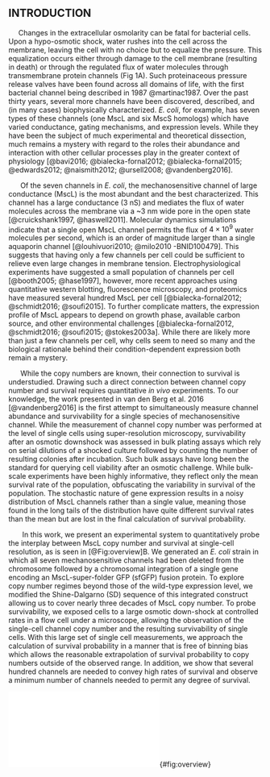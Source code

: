 
## INTRODUCTION
 &nbsp;&nbsp;&nbsp;&nbsp; Changes in the extracellular osmolarity can be fatal for bacterial
cells. Upon a hypo-osmotic shock, water rushes into the cell across
the membrane, leaving the cell with no choice but to equalize the pressure.
This equalization occurs either through damage to the cell membrane
(resulting in death) or through the regulated flux of water molecules through
transmembrane protein channels (Fig 1A). Such proteinaceous pressure release
valves have been found across all domains of life, with the first bacterial
channel being described in 1987 @martinac1987. Over the past thirty years,
several more channels have been discovered, described, and (in many cases)
biophysically characterized. *E. coli*, for example, has seven types of these
channels (one MscL and six MscS homologs) which have varied conductance,
gating mechanisms, and expression levels. While they have been the subject of
much experimental and theoretical dissection, much remains a mystery with
regard to the roles their abundance and interaction with other cellular
processes play in the greater context of physiology [@bavi2016;
@bialecka-fornal2012; @bialecka-fornal2015; @edwards2012; @naismith2012;
@ursell2008; @vandenberg2016].

&nbsp;&nbsp; &nbsp; &nbsp;Of the seven channels in *E. coli*, the
mechanosensitive channel of large conductance (MscL) is the most abundant
and the best characterized. This channel has a large conductance (3 nS) and
mediates the flux of water molecules across the membrane via a ~3 nm wide
pore in the open state [@cruickshank1997, @haswell2011]. Molecular dynamics
simulations indicate that a single open MscL channel permits the flux of $4
\times 10^9$ water molecules per second, which is an order of magnitude
larger than a single aquaporin channel [@louhivuori2010; @milo2010 -BNID100479]. This suggests that having only a few channels per cell could be
sufficient to relieve even large changes in membrane tension.
Electrophysiological experiments have suggested a small population of
channels per cell [@booth2005; @hase1997], however, more recent approaches
using quantitative western blotting, fluorescence microscopy, and proteomics
have measured several hundred MscL per cell [@bialecka-fornal2012;
@schmidt2016; @soufi2015]. To further complicate matters, the expression
profile of MscL appears to depend on growth phase, available carbon source,
and other environmental challenges [@bialecka-fornal2012, @schmidt2016;
@soufi2015; @stokes2003a]. While there are likely more than just a few
channels per cell, why cells seem to need so many and the biological
rationale behind their condition-dependent expression both remain a mystery.

&nbsp;&nbsp;&nbsp; &nbsp; While the copy numbers are known, their connection
to survival is understudied. Drawing such a direct connection between
channel copy number and survival requires quantitative *in vivo*
experiments. To our knowledge, the work presented in van den Berg et al.
2016 [@vandenberg2016] is the first attempt to simultaneously measure
channel abundance and survivability for a single species of mechanosensitive
channel. While the measurement of channel copy number was performed at the
level of single cells using super-resolution microscopy, survivability after
an osmotic downshock was assessed in bulk plating assays which rely on
serial dilutions of a shocked culture followed by counting the number of
resulting colonies after incubation. Such bulk assays have long been the
standard for querying cell viability after an osmotic challenge. While
bulk-scale experiments have been highly informative, they reflect only the
mean survival rate of the population, obfuscating the variability in
survival of the population. The stochastic nature of gene expression results
in a noisy distribution of MscL channels rather than a single value, meaning
those found in the long tails of the distribution have quite different
survival rates than the mean but are lost in the final calculation of
survival probability.

&nbsp; &nbsp; &nbsp; &nbsp;In this work, we present an experimental system to
quantitatively probe the interplay between MscL copy number and survival at
single-cell resolution, as is seen in [@Fig:overview]B. We generated an *E.
coli* strain in which all seven mechanosensitive channels had been deleted
from the chromosome followed by a chromosomal integration of a single gene
encoding an MscL-super-folder GFP (sfGFP) fusion protein. To explore copy
number regimes beyond those of the wild-type expression level, we modified
the Shine-Dalgarno (SD) sequence of this integrated construct allowing us to
cover nearly three decades of MscL copy number. To probe survivability, we
exposed cells to a large osmotic down-shock at controlled rates in a flow
cell under a microscope, allowing the observation of the single-cell channel
copy number and the resulting survivability of single cells. With this large
set of single cell measurements, we approach the calculation of survival
probability in a manner that is free of binning bias which allows the
reasonable extrapolation of survival probability to copy numbers outside of
the observed range. In addition, we show that several hundred channels are
needed to convey high rates of survival and observe a minimum number of
channels needed to permit any degree of survival.

![**Role of mechanosensitive channels during hypo-osmotic shock.** (A) A
hypo-osmotic shock results in a large difference in the osmotic strength
between the intracellular and extracellular spaces. As a result, water rushes
into the cell to equalize this gradient increasing the turgor pressure and
tension in the cell membrane. If no mechanosensitive channels are present and
membrane tension is high (left panel), the membrane ruptures releasing
intracellular content into the environment resulting in cell death . If
mechanosensitive channels are present (right panel) and membrane tension is
beyond the gating tension, the mechanosensitive channel MscL opens, releasing
water and small intracellular molecules into the environment thus relieving
pressure and membrane tension. (B) The experimental approach undertaken in
this work. The number of mechanosensitive channels tagged with a fluorescent
reporter is tuned through modification of the Shine-Dalgarno sequence of the
*mscL* gene. The cells are then subjected to a hypo-osmotic shock and the
number of surviving cells are counted, allowing the calculation of a survival
probability.](../figs/fig1.pdf){#fig:overview}
